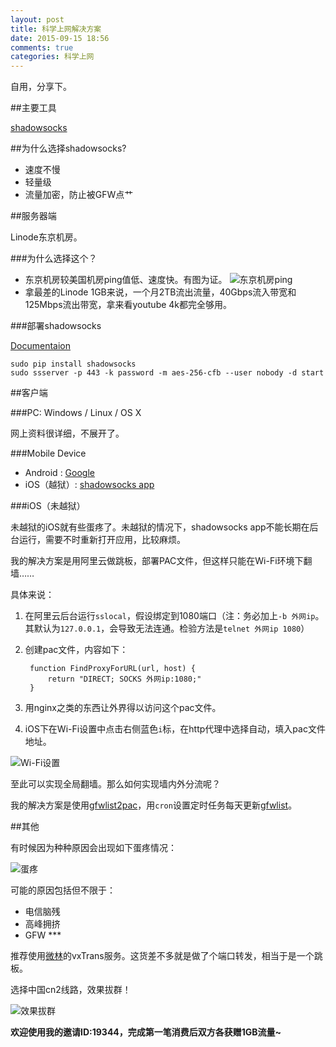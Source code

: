 ```yaml
---
layout: post
title: 科学上网解决方案
date: 2015-09-15 18:56
comments: true
categories: 科学上网
---
```



自用，分享下。

##主要工具

[shadowsocks](https://github.com/Long-live-shadowsocks)

##为什么选择shadowsocks?

- 速度不慢
- 轻量级
- 流量加密，防止被GFW点艹

##服务器端

Linode东京机房。

###为什么选择这个？

- 东京机房较美国机房ping值低、速度快。有图为证。
![东京机房ping](https://dn-footoredo.qbox.me/科学上网解决方案%20-QQ图片20150915182042.png)
- 拿最差的Linode 1GB来说，一个月2TB流出流量，40Gbps流入带宽和125Mbps流出带宽，拿来看youtube 4k都完全够用。

###部署shadowsocks

[Documentaion](https://github.com/Long-live-shadowsocks/shadowsocks)

    sudo pip install shadowsocks
    sudo ssserver -p 443 -k password -m aes-256-cfb --user nobody -d start

##客户端

###PC: Windows / Linux / OS X

网上资料很详细，不展开了。

###Mobile Device

- Android : [Google](https://www.google.com/search?q=shadowsocks+app&oq=shadowsocks+app&aqs=chrome..69i57.207j0j4&sourceid=chrome&es_sm=93&ie=UTF-8#newwindow=1&q=shadowsocks+%E5%AE%89%E5%8D%93)
- iOS（越狱）: [shadowsocks app](http://jas0n.me/2014/11/12/up_14_11_12/)

###iOS（未越狱）

未越狱的iOS就有些蛋疼了。未越狱的情况下，shadowsocks app不能长期在后台运行，需要不时重新打开应用，比较麻烦。

我的解决方案是用阿里云做跳板，部署PAC文件，但这样只能在Wi-Fi环境下翻墙……
 
具体来说：

1. 在阿里云后台运行`sslocal`，假设绑定到1080端口（注：务必加上`-b 外网ip`。其默认为`127.0.0.1`，会导致无法连通。检验方法是`telnet 外网ip 1080`）
2. 创建pac文件，内容如下：

        function FindProxyForURL(url, host) {
            return "DIRECT; SOCKS 外网ip:1080;"
        }

3. 用nginx之类的东西让外界得以访问这个pac文件。
4. iOS下在Wi-Fi设置中点击右侧蓝色`i`标，在http代理中选择自动，填入pac文件地址。

![Wi-Fi设置](https://dn-footoredo.qbox.me/科学上网解决方案%20-IMG_0737.JPG)

至此可以实现全局翻墙。那么如何实现墙内外分流呢？

我的解决方案是使用[gfwlist2pac](https://github.com/vangie/gfwlist2pac)，用`cron`设置定时任务每天更新[gfwlist](https://github.com/gfwlist/gfwlist)。

##其他

有时候因为种种原因会出现如下蛋疼情况：

![蛋疼](https://dn-footoredo.qbox.me/科学上网解决方案%20-QQ图片20150915184947.png)

可能的原因包括但不限于：

- 电信脑残
- 高峰拥挤
- GFW ***

推荐使用[微林](https://vnet.link/?rc=19344)的vxTrans服务。这货差不多就是做了个端口转发，相当于是一个跳板。

选择中国cn2线路，效果拔群！

![效果拔群](https://dn-footoredo.qbox.me/科学上网解决方案%20-QQ图片20150915185359.png)

__欢迎使用我的邀请ID:19344，完成第一笔消费后双方各获赠1GB流量~__